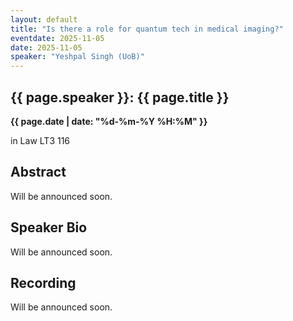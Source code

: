 ```yaml
---
layout: default
title: "Is there a role for quantum tech in medical imaging?"
eventdate: 2025-11-05
date: 2025-11-05
speaker: "Yeshpal Singh (UoB)"
---
```



## {{ page.speaker }}: {{ page.title }}

**{{ page.date | date: "%d-%m-%Y %H:%M" }}**

in Law LT3 116

## Abstract
Will be announced soon.

## Speaker Bio
Will be announced soon.

## Recording
Will be announced soon.
